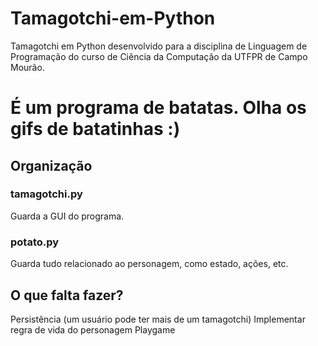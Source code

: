 # Tamagotchi-em-Python
Tamagotchi em Python desenvolvido para a disciplina de Linguagem de Programação do curso de Ciência da Computação da UTFPR de Campo Mourão.

# É um programa de batatas. Olha os gifs de batatinhas :)

## Organização
### tamagotchi.py
Guarda a GUI do programa.

### potato.py
Guarda tudo relacionado ao personagem, como estado, ações, etc.

## O que falta fazer?
Persistência (um usuário pode ter mais de um tamagotchi)
Implementar regra de vida do personagem
Playgame
